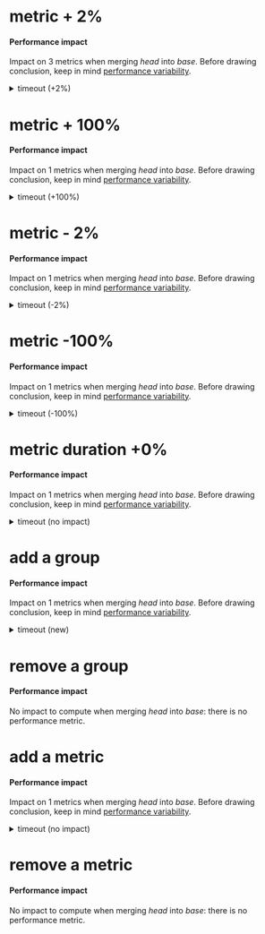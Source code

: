 # metric + 2%

<h4 id="perf-impact">Performance impact</h4>

<p>Impact on 3 metrics when merging <em>head</em> into <em>base</em>. Before drawing conclusion, keep in mind <a href="https://github.com/jsenv/performance-impact#performance-variability">performance variability</a>.</p>

<details>
  <summary>timeout (+2%)</summary>
  <table>
    <thead>
      <th nowrap>Metric</th>
      <th nowrap>Before merge</th>
      <th nowrap>After merge</th>
      <th nowrap>Impact</th>
      <th nowrap></th>
    </thead>
    <tbody>
      <tr>
        <td nowrap>Duration for setTimeout(100)</td>
        <td nowrap>0.1 seconds</td>
        <td nowrap>0.102 seconds</td>
        <td nowrap>+0.002 seconds / +2%</td>
        <td>:arrow_upper_right:</td>
      </tr>
      <tr>
        <td nowrap>Memory usage for setTimeout(100)</td>
        <td nowrap>50 B</td>
        <td nowrap>51 B</td>
        <td nowrap>+1 B / +2%</td>
        <td>:arrow_upper_right:</td>
      </tr>
      <tr>
        <td nowrap>Number of filesystem read</td>
        <td nowrap>0</td>
        <td nowrap>0</td>
        <td nowrap></td>
        <td>:ghost:</td>
      </tr>
    </tbody>
  </table>
</details>

# metric + 100%

<h4 id="perf-impact">Performance impact</h4>

<p>Impact on 1 metrics when merging <em>head</em> into <em>base</em>. Before drawing conclusion, keep in mind <a href="https://github.com/jsenv/performance-impact#performance-variability">performance variability</a>.</p>

<details>
  <summary>timeout (+100%)</summary>
  <table>
    <thead>
      <th nowrap>Metric</th>
      <th nowrap>Before merge</th>
      <th nowrap>After merge</th>
      <th nowrap>Impact</th>
      <th nowrap></th>
    </thead>
    <tbody>
      <tr>
        <td nowrap>100ms</td>
        <td nowrap>0.1 seconds</td>
        <td nowrap>0.2 seconds</td>
        <td nowrap>+0.1 seconds / +100%</td>
        <td>:arrow_upper_right:</td>
      </tr>
    </tbody>
  </table>
</details>

# metric - 2%

<h4 id="perf-impact">Performance impact</h4>

<p>Impact on 1 metrics when merging <em>head</em> into <em>base</em>. Before drawing conclusion, keep in mind <a href="https://github.com/jsenv/performance-impact#performance-variability">performance variability</a>.</p>

<details>
  <summary>timeout (-2%)</summary>
  <table>
    <thead>
      <th nowrap>Metric</th>
      <th nowrap>Before merge</th>
      <th nowrap>After merge</th>
      <th nowrap>Impact</th>
      <th nowrap></th>
    </thead>
    <tbody>
      <tr>
        <td nowrap>100ms</td>
        <td nowrap>0.1 seconds</td>
        <td nowrap>0.098 seconds</td>
        <td nowrap>-0.002 seconds / -2%</td>
        <td>:arrow_lower_right:</td>
      </tr>
    </tbody>
  </table>
</details>

# metric -100%

<h4 id="perf-impact">Performance impact</h4>

<p>Impact on 1 metrics when merging <em>head</em> into <em>base</em>. Before drawing conclusion, keep in mind <a href="https://github.com/jsenv/performance-impact#performance-variability">performance variability</a>.</p>

<details>
  <summary>timeout (-100%)</summary>
  <table>
    <thead>
      <th nowrap>Metric</th>
      <th nowrap>Before merge</th>
      <th nowrap>After merge</th>
      <th nowrap>Impact</th>
      <th nowrap></th>
    </thead>
    <tbody>
      <tr>
        <td nowrap>100ms</td>
        <td nowrap>0.1 seconds</td>
        <td nowrap>0 seconds</td>
        <td nowrap>-0.1 seconds / -100%</td>
        <td>:arrow_lower_right:</td>
      </tr>
    </tbody>
  </table>
</details>

# metric duration +0%

<h4 id="perf-impact">Performance impact</h4>

<p>Impact on 1 metrics when merging <em>head</em> into <em>base</em>. Before drawing conclusion, keep in mind <a href="https://github.com/jsenv/performance-impact#performance-variability">performance variability</a>.</p>

<details>
  <summary>timeout (no impact)</summary>
  <table>
    <thead>
      <th nowrap>Metric</th>
      <th nowrap>Before merge</th>
      <th nowrap>After merge</th>
      <th nowrap>Impact</th>
      <th nowrap></th>
    </thead>
    <tbody>
      <tr>
        <td nowrap>100ms</td>
        <td nowrap>0.1 seconds</td>
        <td nowrap>0.1 seconds</td>
        <td nowrap></td>
        <td>:ghost:</td>
      </tr>
    </tbody>
  </table>
</details>

# add a group

<h4 id="perf-impact">Performance impact</h4>

<p>Impact on 1 metrics when merging <em>head</em> into <em>base</em>. Before drawing conclusion, keep in mind <a href="https://github.com/jsenv/performance-impact#performance-variability">performance variability</a>.</p>

<details>
  <summary>timeout (new)</summary>
  <table>
    <thead>
      <th nowrap>Metric</th>
      <th nowrap>Before merge</th>
      <th nowrap>After merge</th>
      <th nowrap>Impact</th>
      <th nowrap></th>
    </thead>
    <tbody>
      <tr>
        <td nowrap>100ms</td>
        <td nowrap></td>
        <td nowrap>0.1 seconds</td>
        <td nowrap></td>
        <td>:baby:</td>
      </tr>
    </tbody>
  </table>
</details>

# remove a group

<h4 id="perf-impact">Performance impact</h4>

<p>No impact to compute when merging <em>head</em> into <em>base</em>: there is no performance metric.</p>

# add a metric

<h4 id="perf-impact">Performance impact</h4>

<p>Impact on 1 metrics when merging <em>head</em> into <em>base</em>. Before drawing conclusion, keep in mind <a href="https://github.com/jsenv/performance-impact#performance-variability">performance variability</a>.</p>

<details>
  <summary>timeout (no impact)</summary>
  <table>
    <thead>
      <th nowrap>Metric</th>
      <th nowrap>Before merge</th>
      <th nowrap>After merge</th>
      <th nowrap>Impact</th>
      <th nowrap></th>
    </thead>
    <tbody>
      <tr>
        <td nowrap>100ms</td>
        <td nowrap></td>
        <td nowrap>0.1 seconds</td>
        <td nowrap></td>
        <td>:baby:</td>
      </tr>
    </tbody>
  </table>
</details>

# remove a metric

<h4 id="perf-impact">Performance impact</h4>

<p>No impact to compute when merging <em>head</em> into <em>base</em>: there is no performance metric.</p>
